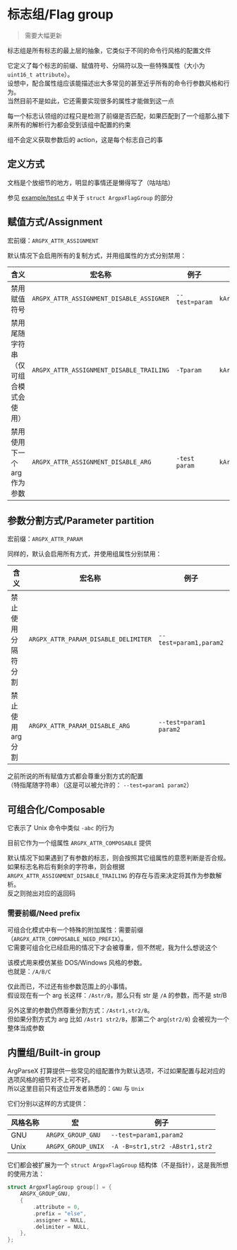 # 标志组/Flag group

> 需要大幅更新

标志组是所有标志的最上层的抽象，它类似于不同的命令行风格的配置文件

它定义了每个标志的前缀、赋值符号、分隔符以及一些特殊属性（大小为 `uint16_t attribute`）。\
设想中，配合属性组应该能描述出大多常见的甚至近乎所有的命令行参数风格和行为。\
当然目前不是如此，它还需要实现很多的属性才能做到这一点

每一个标志认领组的过程只是检测了前缀是否匹配，如果匹配到了一个组那么接下来所有的解析行为都会受到该组中配置的约束

组不会定义获取参数后的 action，这是每个标志自己的事

## 定义方式

文档是个放细节的地方，明显的事情还是懒得写了（咕咕咕）

参见 [example/test.c](../example/test.c) 中关于 `struct ArgpxFlagGroup` 的部分

## 赋值方式/Assignment

宏前缀：`ARGPX_ATTR_ASSIGNMENT`

默认情况下会启用所有的复制方式，并用组属性的方式分别禁用：

|含义|宏名称|例子|检查错误返回码|
|--|--|--|--|
|禁用赋值符号|`ARGPX_ATTR_ASSIGNMENT_DISABLE_ASSIGNER`|`--test=param`|`kArgpxStatusAssignmentDisallowAssigner`|
|禁用尾随字符串（仅可组合模式会使用）|`ARGPX_ATTR_ASSIGNMENT_DISABLE_TRAILING`|`-Tparam`|`kArgpxStatusAssignmentDisallowTrailing`|
|禁用使用下一个 arg 作为参数|`ARGPX_ATTR_ASSIGNMENT_DISABLE_ARG`|`-test param`|`kArgpxStatusAssignmentDisallowArg`|

## 参数分割方式/Parameter partition

宏前缀：`ARGPX_ATTR_PARAM`

同样的，默认会启用所有方式，并使用组属性分别禁用：

|含义|宏名称|例子|检查错误返回码|
|--|--|--|--|
|禁止使用分隔符分割|`ARGPX_ATTR_PARAM_DISABLE_DELIMITER`|`--test=param1,param2`|`kArgpxStatusParamDisallowDelimiter`|
|禁止使用 arg 分割|`ARGPX_ATTR_PARAM_DISABLE_ARG`|`--test=param1 param2`|`kArgpxStatusParamDisallowArg`|

之前所说的所有赋值方式都会尊重分割方式的配置\
（特指尾随字符串）（这是可以被允许的： `--test=param1 param2`）

## 可组合化/Composable

它表示了 Unix 命令中类似 `-abc` 的行为

目前它作为一个组属性 `ARGPX_ATTR_COMPOSABLE` 提供

默认情况下如果遇到了有参数的标志，则会按照其它组属性的意愿判断是否合规。\
如果标志名称后有剩余的字符串，则会根据 `ARGPX_ATTR_ASSIGNMENT_DISABLE_TRAILING` 的存在与否来决定将其作为参数解析。\
反之则抛出对应的返回码

### 需要前缀/Need prefix

可组合化模式中有一个特殊的附加属性：需要前缀（`ARGPX_ATTR_COMPOSABLE_NEED_PREFIX`）。\
它需要可组合化已经启用的情况下才会被尊重，但不然呢，我为什么想说这个

该模式用来模仿某些 DOS/Windows 风格的参数。\
也就是：`/A/B/C`

仅此而已，不过还有些参数范围上的小事情。\
假设现在有一个 arg 长这样：`/Astr/B`，那么只有 str 是 `/A` 的参数，而不是 str/B

另外这里的参数仍然尊重分割方式：`/Astr1,str2/B`。\
但如果分割方式为 arg 比如 `/Astr1 str2/B`，那第二个 arg(`str2/B`) 会被视为一个整体当成参数

## 内置组/Built-in group

ArgParseX 打算提供一些常见的组配置作为默认选项，不过如果配置与起对应的选项风格的细节对不上可不好。\
所以这里目前只有这位开发者熟悉的：`GNU` 与 `Unix`

它们分别以这样的方式提供：

|风格名称|宏|例子|
|--|--|--|
|GNU|`ARGPX_GROUP_GNU`|`--test=param1,param2`|
|Unix|`ARGPX_GROUP_UNIX`|`-A -B=str1,str2 -ABstr1,str2`|

它们都会被扩展为一个 `struct ArgpxFlagGroup` 结构体（不是指针），这是我所想的使用方法：

```c
struct ArgpxFlagGroup group[] = {
    ARGPX_GROUP_GNU,
    {
        .attribute = 0,
        .prefix = "else",
        .assigner = NULL,
        .delimiter = NULL,
    },
};
```
